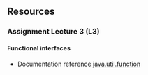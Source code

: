 ## Resources

### Assignment Lecture 3 (L3)
#### Functional interfaces
* Documentation reference
  [java.util.function](https://docs.oracle.com/en/java/javase/15/docs/api/java.base/java/util/function/package-summary.html)
